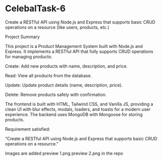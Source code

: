 # CelebalTask-6
Create a RESTful API using Node.js and Express that supports basic CRUD operations on a resource (like users, products, etc.)


 Project Summary
 
This project is a Product Management System built with Node.js and Express.
It implements a RESTful API that fully supports CRUD operations for managing products:

Create: Add new products with name, description, and price.

Read: View all products from the database.

Update: Update product details (name, description, price).

Delete: Remove products safely with confirmation.

The frontend is built with HTML, Tailwind CSS, and Vanilla JS, providing a clean UI with blur effects, modals, loaders, and toasts for a modern user experience.
The backend uses MongoDB with Mongoose for storing products.

 Requirement satisfied:

“Create a RESTful API using Node.js and Express that supports basic CRUD operations on a resource.”

Images are added preview 1.png   preview 2.png in the repo 
